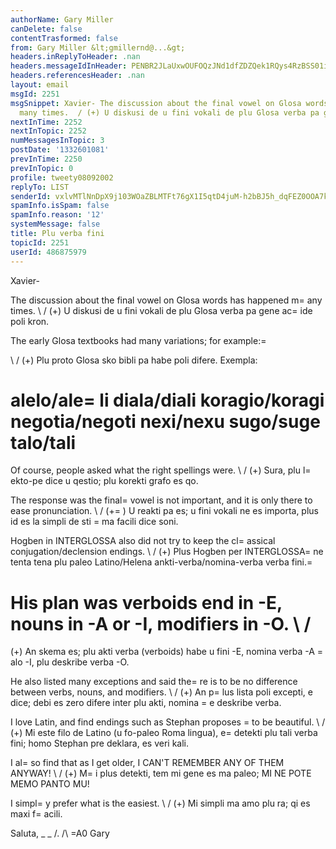 ```yaml
---
authorName: Gary Miller
canDelete: false
contentTrasformed: false
from: Gary Miller &lt;gmillernd@...&gt;
headers.inReplyToHeader: .nan
headers.messageIdInHeader: PENBR2JLaUxwOUFOQzJNd1dfZDZQek1RQys4RzBSS01iWmtmWnpTa2hCYkJCdzNnNFNQd0BtYWlsLmdtYWlsLmNvbT4=
headers.referencesHeader: .nan
layout: email
msgId: 2251
msgSnippet: Xavier- The discussion about the final vowel on Glosa words has happened
  many times.  / (+) U diskusi de u fini vokali de plu Glosa verba pa gene acide poli
nextInTime: 2252
nextInTopic: 2252
numMessagesInTopic: 3
postDate: '1332601081'
prevInTime: 2250
prevInTopic: 0
profile: tweety08092002
replyTo: LIST
senderId: vxlvMTlNnDpX9j103WOaZBLMTFt76gX1I5qtD4juM-h2bBJ5h_dqFEZ0OOA7k3ju_p9qLkfGxHZevEP6hdUngNLmvF-HtH5W
spamInfo.isSpam: false
spamInfo.reason: '12'
systemMessage: false
title: Plu verba fini
topicId: 2251
userId: 486875979
---
```


Xavier-

The discussion about the final vowel on Glosa words has happened m=
any times.
\ /
(+) U diskusi de u fini vokali de plu Glosa verba pa gene ac=
ide poli kron.

The early Glosa textbooks had many variations; for example:=

\ /
(+) Plu proto Glosa sko bibli pa habe poli difere. Exempla:

alelo/ale=
li
diala/diali
koragio/koragi
negotia/negoti
nexi/nexu
sugo/suge
talo/tali
=

Of course, people asked what the right spellings were.
\ /
(+) Sura, plu l=
ekto-pe dice u qestio; plu korekti grafo es qo.

The response was the final=
 vowel is not important, and it is only
there to ease pronunciation.
\ /
(+=
) U reakti pa es; u fini vokali ne es importa, plus id es la simpli
de sti =
ma facili dice soni.

Hogben in INTERGLOSSA also did not try to keep the cl=
assical
conjugation/declension endings.
\ /
(+) Plus Hogben per INTERGLOSSA=
 ne tenta tena plu paleo Latino/Helena
ankti-verba/nomina-verba verba fini.=


His plan was verboids end in -E, nouns in -A or -I, modifiers in -O.
\ /
=
(+) An skema es; plu akti verba (verboids) habe u fini -E, nomina
verba -A =
alo -I, plu deskribe verba -O.

He also listed many exceptions and said the=
re is to be no difference
between verbs, nouns, and modifiers.
\ /
(+) An p=
lus lista poli excepti, e dice; debi es zero difere inter plu
akti, nomina =
e deskribe verba.

I love Latin, and find endings such as Stephan proposes =
to be beautiful.
\ /
(+) Mi este filo de Latino (u fo-paleo Roma lingua), e=
 detekti plu
tali verba fini; homo Stephan pre deklara, es veri kali.

I al=
so find that as I get older, I CAN'T REMEMBER ANY OF THEM ANYWAY!
\ /
(+) M=
i plus detekti, tem mi gene es ma paleo; MI NE POTE MEMO PANTO MU!

I simpl=
y prefer what is the easiest.
\ /
(+) Mi simpli ma amo plu ra; qi es maxi f=
acili.

Saluta,
_ _
/.
/\ =A0 Gary
#

